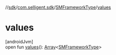 //[sdk](../../../index.md)/[com.selligent.sdk](../index.md)/[SMFrameworkType](index.md)/[values](values.md)

# values

[androidJvm]\
open fun [values](values.md)(): [Array](https://kotlinlang.org/api/latest/jvm/stdlib/kotlin/-array/index.html)&lt;[SMFrameworkType](index.md)&gt;
